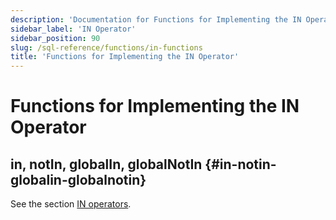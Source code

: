 ```yaml
---
description: 'Documentation for Functions for Implementing the IN Operator'
sidebar_label: 'IN Operator'
sidebar_position: 90
slug: /sql-reference/functions/in-functions
title: 'Functions for Implementing the IN Operator'
---
```


# Functions for Implementing the IN Operator

## in, notIn, globalIn, globalNotIn \{#in-notin-globalin-globalnotin}

See the section [IN operators](/sql-reference/operators/in).
